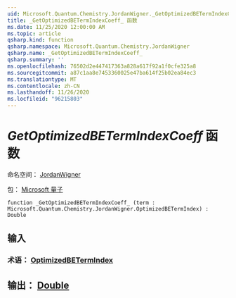 ```yaml
---
uid: Microsoft.Quantum.Chemistry.JordanWigner._GetOptimizedBETermIndexCoeff_
title: _GetOptimizedBETermIndexCoeff_ 函数
ms.date: 11/25/2020 12:00:00 AM
ms.topic: article
qsharp.kind: function
qsharp.namespace: Microsoft.Quantum.Chemistry.JordanWigner
qsharp.name: _GetOptimizedBETermIndexCoeff_
qsharp.summary: ''
ms.openlocfilehash: 76502d2e447417363a828a617f92a1f0cfe325a8
ms.sourcegitcommit: a87c1aa8e7453360025e47ba614f25b02ea84ec3
ms.translationtype: MT
ms.contentlocale: zh-CN
ms.lasthandoff: 11/26/2020
ms.locfileid: "96215803"
---
```

# <a name="_getoptimizedbetermindexcoeff_-function"></a>_GetOptimizedBETermIndexCoeff_ 函数

命名空间： [JordanWigner](xref:Microsoft.Quantum.Chemistry.JordanWigner)

包： [Microsoft 量子](https://nuget.org/packages/Microsoft.Quantum.Chemistry)




```qsharp
function _GetOptimizedBETermIndexCoeff_ (term : Microsoft.Quantum.Chemistry.JordanWigner.OptimizedBETermIndex) : Double
```


## <a name="input"></a>输入

### <a name="term--optimizedbetermindex"></a>术语： [OptimizedBETermIndex](xref:Microsoft.Quantum.Chemistry.JordanWigner.OptimizedBETermIndex)





## <a name="output--double"></a>输出： [Double](xref:microsoft.quantum.lang-ref.double)

